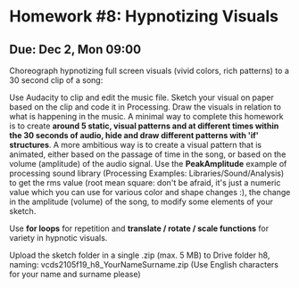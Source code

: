 # Homework #8: Hypnotizing Visuals

## Due: Dec 2, Mon 09:00

Choreograph hypnotizing full screen visuals (vivid colors, rich patterns) to a 30 second clip of a song:

Use Audacity to clip and edit the music file. Sketch your visual on paper based on the clip and code it in Processing. Draw the visuals in relation to what is happening in the music. A minimal way to complete this homework is to create **around 5 static, visual patterns and at different times within the 30 seconds of audio, hide and draw different patterns with 'if' structures**. A more ambitious way is to create a visual pattern that is animated, either based on the passage of time in the song, or based on the volume (amplitude) of the audio signal. Use the **PeakAmplitude** example of processing sound library (Processing Examples: Libraries/Sound/Analysis) to get the rms value (root mean square: don't be afraid, it's just a numeric value which you can use for various color and shape changes :), the change in the amplitude (volume) of the song, to modify some elements of your sketch.

Use **for loops** for repetition and **translate / rotate / scale functions** for variety in hypnotic visuals.

Upload the sketch folder in a single .zip (max. 5 MB) to Drive folder h8, naming: vcds2105f19_h8_YourNameSurname.zip (Use English characters for your name and surname please)
